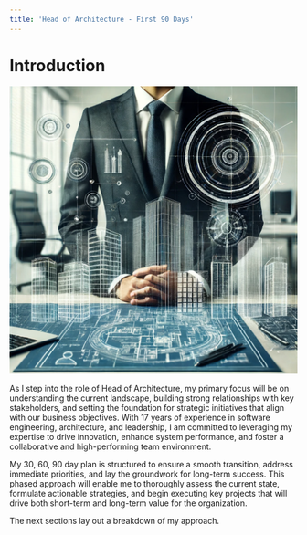 ```yaml
---
title: 'Head of Architecture - First 90 Days'
---
```


# Introduction

![Architecture](images/intro.png 'Head of Architecture')

As I step into the role of Head of Architecture, my primary focus will be on understanding the current landscape, building strong relationships with key stakeholders, and setting the foundation for strategic initiatives that align with our business objectives. With 17 years of experience in software engineering, architecture, and leadership, I am committed to leveraging my expertise to drive innovation, enhance system performance, and foster a collaborative and high-performing team environment.

My 30, 60, 90 day plan is structured to ensure a smooth transition, address immediate priorities, and lay the groundwork for long-term success. This phased approach will enable me to thoroughly assess the current state, formulate actionable strategies, and begin executing key projects that will drive both short-term and long-term value for the organization. 

The next sections lay out a breakdown of my approach.
